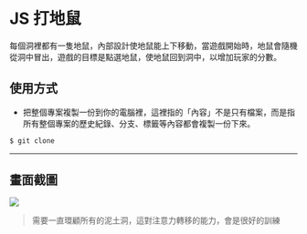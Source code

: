 # JS 打地鼠

每個洞裡都有一隻地鼠，內部設計使地鼠能上下移動，當遊戲開始時，地鼠會隨機從洞中冒出，遊戲的目標是點選地鼠，使地鼠回到洞中，以增加玩家的分數。

## 使用方式
- 把整個專案複製一份到你的電腦裡，這裡指的「內容」不是只有檔案，而是指所有整個專案的歷史紀錄、分支、標籤等內容都會複製一份下來。
```sh
$ git clone
```

----

## 畫面截圖
![](https://i.imgur.com/kHoKR3z.gif)
> 需要一直環顧所有的泥土洞，這對注意力轉移的能力，會是很好的訓練
